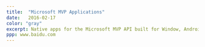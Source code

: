 ```yaml
---
title:  "Microsoft MVP Applications"
date:   2016-02-17
color: "gray"
excerpt: Native apps for the Microsoft MVP API built for Window, Android and iOS devices.
ppp: www.baidu.com
---
```

